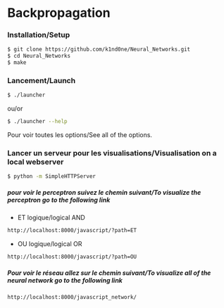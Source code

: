 # Backpropagation

### Installation/Setup


```sh
$ git clone https://github.com/k1nd0ne/Neural_Networks.git
$ cd Neural_Networks
$ make
```
### Lancement/Launch

```sh
$ ./launcher
```

ou/or

```sh
$ ./launcher --help
```
 Pour voir toutes les options/See all of the options.
 
### Lancer un serveur pour les visualisations/Visualisation on a local webserver
```sh
$ python -m SimpleHTTPServer
```
##### pour voir le perceptron suivez le chemin suivant/To visualize the perceptron go to the following link
 - ET logique/logical AND
```sh
http://localhost:8000/javascript/?path=ET
```
 - OU logique/logical OR
```sh
http://localhost:8000/javascript/?path=OU
```
##### Pour voir le réseau allez sur le chemin suivant/To visualize all of the neural network go to the following link
```sh
http://localhost:8000/javascript_network/
```
